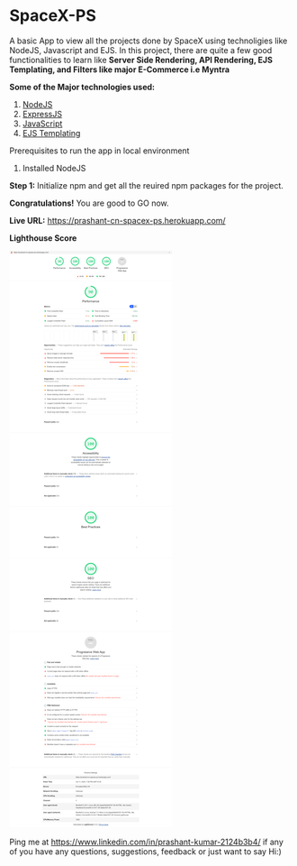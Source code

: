 # SpaceX-PS
A basic App to view all the projects done by SpaceX using technoligies like NodeJS, Javascript and EJS. In this project, there are quite a few good functionalities to learn like <b>Server Side Rendering, API Rendering, EJS Templating, and Filters like major E-Commerce i.e Myntra</b>

<b>Some of the Major technologies used:</b>
1. <a href="https://nodejs.org/" target="_blank">NodeJS</a>
2. <a href="https://expressjs.com/" target="_blank">ExpressJS</a>
3. <a href="https://javascript.info/" target="_blank">JavaScript</a>
4. <a href="https://ejs.co/" target="_blank">EJS Templating</a>



Prerequisites to run the app in local environment
1. Installed NodeJS


<b>Step 1:</b>
Initialize npm and get all the reuired npm packages for the project.

<b>Congratulations!</b> You are good to GO now.

<b>Live URL:</b> https://prashant-cn-spacex-ps.herokuapp.com/


<b>Lighthouse Score</b>

<img src='lighthouse/spacex-lighthouse.png' alt="App to view all the projects done by SpaceX">

Ping me at https://www.linkedin.com/in/prashant-kumar-2124b3b4/
if any of you have any questions, suggestions, feedback or just want to say Hi:)
